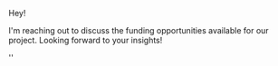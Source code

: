 Hey!

I'm reaching out to discuss the funding opportunities available for our project. Looking forward to your insights!


''
